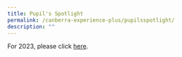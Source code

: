 ```yaml
---
title: Pupil's Spotlight
permalink: /canberra-experience-plus/pupilsspotlight/
description: ""
---
```

For 2023, please click [here](/files/2023%20pupils'%20spotlight.pdf). 